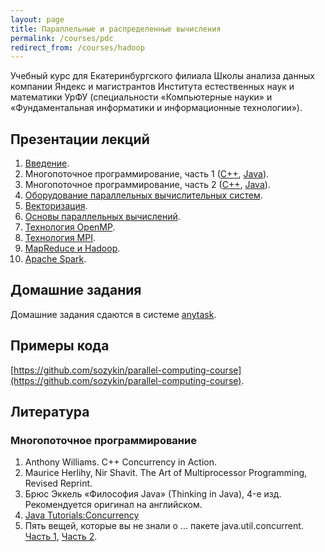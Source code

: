 ```yaml
---
layout: page
title: Параллельные и распределенные вычисления
permalink: /courses/pdc
redirect_from: /courses/hadoop
---
```


Учебный курс для Екатеринбургского филиала Школы анализа данных компании Яндекс и магистрантов Института естественных наук и математики УрФУ (специальности «Компьютерные науки» и «Фундаментальная информатики и информационные технологии»).

## Презентации лекций

1. [Введение](/assets/presentations/hpc_course/00-Introduction.pdf).
2. Многопоточное программирование, часть 1 ([С++](/assets/presentations/hpc_course/01-ConcurrencyCPP.pdf), [Java](/assets/presentations/hpc_course/01-ConcurrencyJava.pdf)).
3. Многопоточное программирование, часть 2 ([С++](/assets/presentations/hpc_course/02-ConcurrencyCPP.pdf), [Java](/assets/presentations/hpc_course/02-ConcurrencyJava.pdf)).
4. [Оборудование параллельных вычислительных систем](/assets/presentations/hpc_course/03-Hardware.pdf).
5. [Векторизация](/assets/presentations/hpc_course/04-Vectorization.pdf).
6. [Основы параллельных вычислений](/assets/presentations/hpc_course/05-ParallelComputing.pdf).
7. [Технология OpenMP](/assets/presentations/hpc_course/06-OpenMP.pdf).
8. [Технология MPI](/assets/presentations/hpc_course/07-MPI.pdf).
9. [MapReduce и Hadoop](/assets/presentations/hpc_course/08-MapReduce_Hadoop.pdf).
10. [Apache Spark](/assets/presentations/hpc_course/09-ApacheSpark.pdf).

## Домашние задания

Домашние задания сдаются в системе [anytask](https://anytask.org/course/320).

## Примеры кода

[https://github.com/sozykin/parallel-computing-course](https://github.com/sozykin/parallel-computing-course).

## Литература

### Многопоточное программирование

1. Anthony Williams. C++ Concurrency in Action.
2. Maurice Herlihy, Nir Shavit. The Art of Multiprocessor Programming, Revised Reprint.
3. Брюс Эккель «Философия Java» (Thinking in Java), 4-е изд. Рекомендуется оригинал на английском.
4. [Java Tutorials:Concurrency](http://docs.oracle.com/javase/tutorial/essential/concurrency/index.html)
5. Пять вещей, которые вы не знали о … пакете java.util.concurrent. [Часть 1](http://www.ibm.com/developerworks/ru/library/j-5things4/), [Часть 2](http://www.ibm.com/developerworks/ru/library/j-5things5/).
